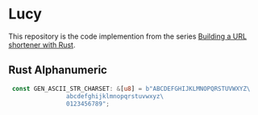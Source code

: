 # Lucy

This repository is the code implemention from the series [Building a URL shortener with Rust](https://thearyanahmed.medium.com).

## Rust Alphanumeric

```rust
 const GEN_ASCII_STR_CHARSET: &[u8] = b"ABCDEFGHIJKLMNOPQRSTUVWXYZ\
                abcdefghijklmnopqrstuvwxyz\
                0123456789";
```